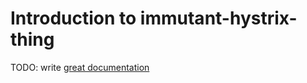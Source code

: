 # Introduction to immutant-hystrix-thing

TODO: write [great documentation](http://jacobian.org/writing/what-to-write/)
